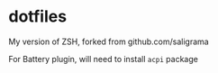 # dotfiles
My version of ZSH, forked from github.com/saligrama


For Battery plugin, will need to install `acpi` package
